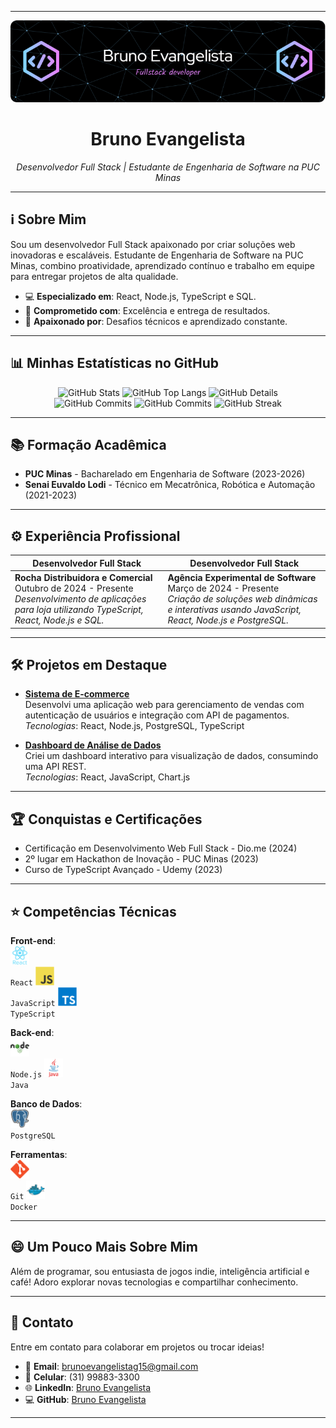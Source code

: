 <!--- Olá, este é o Readme de Bruno Evangelista, fique à vontade para explorá-lo! -->

-----

<div align="center">
  <img alt="Header" src="https://github.com/BrunoEvangelista17/BrunoEvangelista17/raw/main/img/github-header-image.png"/>
  <h1>Bruno Evangelista</h1>
  <p><i>Desenvolvedor Full Stack | Estudante de Engenharia de Software na PUC Minas</i></p>
</div>

-----

## :information_source: Sobre Mim
Sou um desenvolvedor Full Stack apaixonado por criar soluções web inovadoras e escaláveis. Estudante de Engenharia de Software na PUC Minas, combino proatividade, aprendizado contínuo e trabalho em equipe para entregar projetos de alta qualidade.

- 💻 **Especializado em**: React, Node.js, TypeScript e SQL.
- 🌟 **Comprometido com**: Excelência e entrega de resultados.
- 🌱 **Apaixonado por**: Desafios técnicos e aprendizado constante.

-----

## 📊 Minhas Estatísticas no GitHub
<div align="center">
  <img alt="GitHub Stats" width="200px" src="http://github-profile-summary-cards.vercel.app/api/cards/stats?username=BrunoEvangelista17&theme=github_dark"/>
  <img alt="GitHub Top Langs" width="200px" src="http://github-profile-summary-cards.vercel.app/api/cards/repos-per-language?username=BrunoEvangelista17&theme=github_dark"/>
  <img alt="GitHub Details" width="420px" src="http://github-profile-summary-cards.vercel.app/api/cards/profile-details?username=BrunoEvangelista17&theme=github_dark"/>
  <br/>
  <img alt="GitHub Commits" width="200px" src="http://github-profile-summary-cards.vercel.app/api/cards/productive-time?username=BrunoEvangelista17&theme=github_dark&utcOffset=8"/>
  <img alt="GitHub Commits" width="200px" src="http://github-profile-summary-cards.vercel.app/api/cards/most-commit-language?username=BrunoEvangelista17&theme=github_dark"/>
  <img alt="GitHub Streak" width="420px" src="https://streak-stats.demolab.com?user=BrunoEvangelista17&theme=dark&locale=pt_BR&date_format=j%20M%5B%20Y%5D"/>
</div>

-----

## :books: Formação Acadêmica
- **PUC Minas** - Bacharelado em Engenharia de Software (2023-2026)
- **Senai Euvaldo Lodi** - Técnico em Mecatrônica, Robótica e Automação (2021-2023)

-----

## :gear: Experiência Profissional
| **Desenvolvedor Full Stack** | **Desenvolvedor Full Stack** |
|------------------------------|------------------------------|
| **Rocha Distribuidora e Comercial**<br/>Outubro de 2024 - Presente<br/><i>Desenvolvimento de aplicações para loja utilizando TypeScript, React, Node.js e SQL.</i> | **Agência Experimental de Software**<br/>Março de 2024 - Presente<br/><i>Criação de soluções web dinâmicas e interativas usando JavaScript, React, Node.js e PostgreSQL.</i> |

-----

## 🛠️ Projetos em Destaque
- **[Sistema de E-commerce](URL_DO_REPOSITORIO)**  
  Desenvolvi uma aplicação web para gerenciamento de vendas com autenticação de usuários e integração com API de pagamentos.  
  *Tecnologias*: React, Node.js, PostgreSQL, TypeScript

- **[Dashboard de Análise de Dados](URL_DO_REPOSITORIO)**  
  Criei um dashboard interativo para visualização de dados, consumindo uma API REST.  
  *Tecnologias*: React, JavaScript, Chart.js

-----

## 🏆 Conquistas e Certificações
- Certificação em Desenvolvimento Web Full Stack - Dio.me (2024)
- 2º lugar em Hackathon de Inovação - PUC Minas (2023)
- Curso de TypeScript Avançado - Udemy (2023)

-----

## :star: Competências Técnicas
**Front-end**:  
<code><img height="30" src="https://raw.githubusercontent.com/devicons/devicon/master/icons/react/react-original-wordmark.svg"/> React</code>
<code><img height="30" src="https://raw.githubusercontent.com/devicons/devicon/master/icons/javascript/javascript-original.svg"/> JavaScript</code>
<code><img height="30" src="https://raw.githubusercontent.com/devicons/devicon/master/icons/typescript/typescript-original.svg"/> TypeScript</code>

**Back-end**:  
<code><img height="30" src="https://raw.githubusercontent.com/devicons/devicon/master/icons/nodejs/nodejs-original-wordmark.svg"/> Node.js</code>
<code><img height="30" src="https://raw.githubusercontent.com/devicons/devicon/master/icons/java/java-original-wordmark.svg"/> Java</code>

**Banco de Dados**:  
<code><img height="30" src="https://raw.githubusercontent.com/devicons/devicon/master/icons/postgresql/postgresql-original.svg"/> PostgreSQL</code>

**Ferramentas**:  
<code><img height="30" src="https://raw.githubusercontent.com/devicons/devicon/master/icons/git/git-original.svg"/> Git</code>
<code><img height="30" src="https://raw.githubusercontent.com/devicons/devicon/master/icons/docker/docker-original.svg"/> Docker</code>

-----

## 😄 Um Pouco Mais Sobre Mim
Além de programar, sou entusiasta de jogos indie, inteligência artificial e café! Adoro explorar novas tecnologias e compartilhar conhecimento.

-----

## :email: Contato
Entre em contato para colaborar em projetos ou trocar ideias!

- 📧 **Email**: [brunoevangelistag15@gmail.com](mailto:brunoevangelistag15@gmail.com)  
- 📱 **Celular**: (31) 99883-3300  
- 🌐 **LinkedIn**: [Bruno Evangelista](https://www.linkedin.com/in/brunoevangelistag/)  
- 💻 **GitHub**: [Bruno Evangelista](https://github.com/BrunoEvangelista17)  

-----
